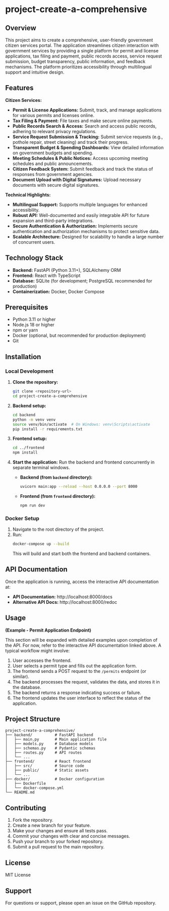 # project-create-a-comprehensive

## Overview

This project aims to create a comprehensive, user-friendly government citizen services portal.  The application streamlines citizen interaction with government services by providing a single platform for permit and license applications, tax filing and payment, public records access, service request submission, budget transparency, public information, and feedback mechanisms.  The platform prioritizes accessibility through multilingual support and intuitive design.

## Features

**Citizen Services:**

* **Permit & License Applications:**  Submit, track, and manage applications for various permits and licenses online.
* **Tax Filing & Payment:**  File taxes and make secure online payments.
* **Public Records Search & Access:**  Search and access public records, adhering to relevant privacy regulations.
* **Service Request Submission & Tracking:**  Submit service requests (e.g., pothole repair, street cleaning) and track their progress.
* **Transparent Budget & Spending Dashboards:**  View detailed information on government budgets and spending.
* **Meeting Schedules & Public Notices:** Access upcoming meeting schedules and public announcements.
* **Citizen Feedback System:**  Submit feedback and track the status of responses from government agencies.
* **Document Upload with Digital Signatures:**  Upload necessary documents with secure digital signatures.

**Technical Highlights:**

* **Multilingual Support:**  Supports multiple languages for enhanced accessibility.
* **Robust API:**  Well-documented and easily integrable API for future expansion and third-party integrations.
* **Secure Authentication & Authorization:**  Implements secure authentication and authorization mechanisms to protect sensitive data.
* **Scalable Architecture:**  Designed for scalability to handle a large number of concurrent users.


## Technology Stack

* **Backend:** FastAPI (Python 3.11+), SQLAlchemy ORM
* **Frontend:** React with TypeScript
* **Database:** SQLite (for development; PostgreSQL recommended for production)
* **Containerization:** Docker, Docker Compose


## Prerequisites

* Python 3.11 or higher
* Node.js 18 or higher
* npm or yarn
* Docker (optional, but recommended for production deployment)
* Git


## Installation

### Local Development

1. **Clone the repository:**
   ```bash
   git clone <repository-url>
   cd project-create-a-comprehensive
   ```

2. **Backend setup:**
   ```bash
   cd backend
   python -m venv venv
   source venv/bin/activate  # On Windows: venv\Scripts\activate
   pip install -r requirements.txt
   ```

3. **Frontend setup:**
   ```bash
   cd ../frontend
   npm install
   ```

4. **Start the application:**  Run the backend and frontend concurrently in separate terminal windows.

   * **Backend (from `backend` directory):**
     ```bash
     uvicorn main:app --reload --host 0.0.0.0 --port 8000
     ```

   * **Frontend (from `frontend` directory):**
     ```bash
     npm run dev
     ```

### Docker Setup

1.  Navigate to the root directory of the project.
2.  Run:
    ```bash
    docker-compose up --build
    ```
    This will build and start both the frontend and backend containers.

## API Documentation

Once the application is running, access the interactive API documentation at:

* **API Documentation:** http://localhost:8000/docs
* **Alternative API Docs:** http://localhost:8000/redoc


## Usage

**(Example -  Permit Application Endpoint)**

This section will be expanded with detailed examples upon completion of the API.  For now, refer to the interactive API documentation linked above.  A typical workflow might involve:

1.  User accesses the frontend.
2.  User selects a permit type and fills out the application form.
3.  The frontend sends a POST request to the `/permits` endpoint (or similar).
4.  The backend processes the request, validates the data, and stores it in the database.
5.  The backend returns a response indicating success or failure.
6.  The frontend updates the user interface to reflect the status of the application.


## Project Structure

```
project-create-a-comprehensive/
├── backend/          # FastAPI backend
│   ├── main.py       # Main application file
│   ├── models.py     # Database models
│   ├── schemas.py    # Pydantic schemas
│   ├── routes.py     # API routes
│   └── ...
├── frontend/         # React frontend
│   ├── src/          # Source code
│   ├── public/       # Static assets
│   └── ...
├── docker/           # Docker configuration
│   ├── Dockerfile
│   └── docker-compose.yml
└── README.md
```


## Contributing

1.  Fork the repository.
2.  Create a new branch for your feature.
3.  Make your changes and ensure all tests pass.
4.  Commit your changes with clear and concise messages.
5.  Push your branch to your forked repository.
6.  Submit a pull request to the main repository.


## License

MIT License


## Support

For questions or support, please open an issue on the GitHub repository.
